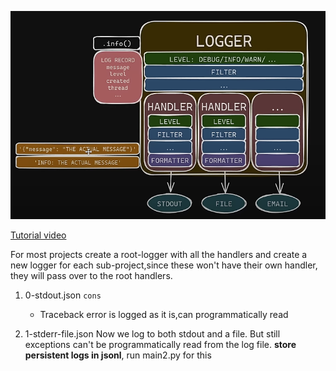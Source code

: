 
![Logger](./imgs/logger_pic.png)

[Tutorial video](https://www.youtube.com/watch?v=9L77QExPmI0)

For most projects create a root-logger with all the handlers and create a new logger for each sub-project,since these won't have their own handler, they will pass over to the root handlers.

1. 0-stdout.json
`cons`
    - Traceback error is logged as it is,can programmatically read

2. 1-stderr-file.json
Now we log to both stdout and a file. But still exceptions can't be programmatically read from the log file. **store persistent logs in jsonl**, run main2.py for this

